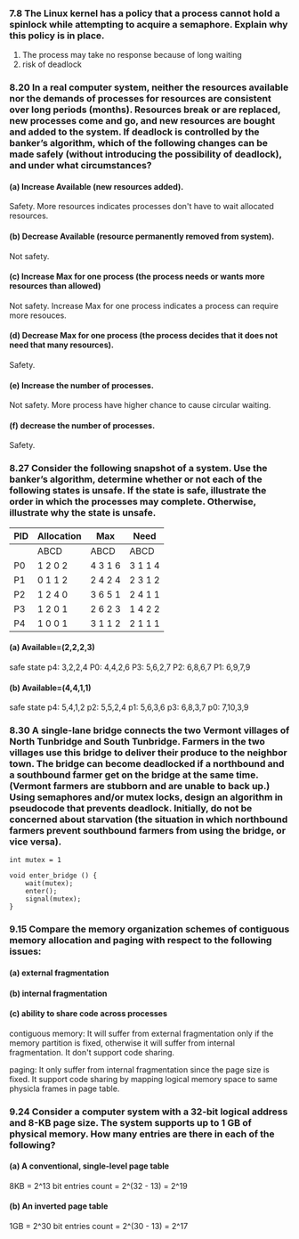### 7.8 The Linux kernel has a policy that a process cannot hold a spinlock while attempting to acquire a semaphore. Explain why this policy is in place.

1. The process may take no response because of long waiting
2. risk of deadlock

### 8.20 In a real computer system, neither the resources available nor the demands of processes for resources are consistent over long periods (months). Resources break or are replaced, new processes come and go, and new resources are bought and added to the system. If deadlock is controlled by the banker’s algorithm, which of the following changes can be made safely (without introducing the possibility of deadlock), and under what circumstances?

#### (a) Increase Available (new resources added).

Safety. More resources indicates processes don't have to wait allocated resources.

#### (b) Decrease Available (resource permanently removed from system).

Not safety. 

#### (c\) Increase Max for one process (the process needs or wants more resources than allowed)

Not safety. Increase Max for one process indicates a process can require more resouces.

#### (d) Decrease Max for one process (the process decides that it does not need that many resources).

Safety.

#### (e) Increase the number of processes.

Not safety. More process have higher chance to cause circular waiting.

#### (f) decrease the number of processes.

Safety.

### 8.27 Consider the following snapshot of a system. Use the banker’s algorithm, determine whether or not each of the following states is unsafe. If the state is safe, illustrate the order in which the processes may complete. Otherwise, illustrate why the state is unsafe.

| PID | Allocation | Max | Need |
| -- | -- | -- | -- |
|  | ABCD | ABCD | ABCD |
| P0 | 1 2 0 2 | 4 3 1 6| 3 1 1 4 |
| P1 | 0 1 1 2 | 2 4 2 4| 2 3 1 2 |
| P2 | 1 2 4 0 | 3 6 5 1| 2 4 1 1 |
| P3 | 1 2 0 1 | 2 6 2 3| 1 4 2 2 |
| P4 | 1 0 0 1 | 3 1 1 2| 2 1 1 1 |

#### (a) Available=(2,2,2,3)

safe state
p4: 3,2,2,4
P0: 4,4,2,6
P3: 5,6,2,7
P2: 6,8,6,7
P1: 6,9,7,9

#### (b) Available=(4,4,1,1)

safe state
p4: 5,4,1,2
p2: 5,5,2,4
p1: 5,6,3,6
p3: 6,8,3,7
p0: 7,10,3,9

### 8.30 A single-lane bridge connects the two Vermont villages of North Tunbridge and South Tunbridge. Farmers in the two villages use this bridge to deliver their produce to the neighbor town. The bridge can become deadlocked if a northbound and a southbound farmer get on the bridge at the same time. (Vermont farmers are stubborn and are unable to back up.) Using semaphores and/or mutex locks, design an algorithm in pseudocode that prevents deadlock. Initially, do not be concerned about starvation (the situation in which northbound farmers prevent southbound farmers from using the bridge, or vice versa).

```clike
int mutex = 1

void enter_bridge () {
    wait(mutex);
    enter();
    signal(mutex);
}
```

### 9.15 Compare the memory organization schemes of contiguous memory allocation and paging with respect to the following issues:

#### (a) external fragmentation

#### (b) internal fragmentation

#### (c\) ability to share code across processes

contiguous memory:
It will suffer from external fragmentation only if the memory partition is fixed, otherwise it will suffer from internal fragmentation.
It don't support code sharing.

paging:
It only suffer from internal fragmentation since the page size is fixed.
It support code sharing by mapping logical memory space to same physicla frames in page table.

### 9.24 Consider a computer system with a 32-bit logical address and 8-KB page size. The system supports up to 1 GB of physical memory. How many entries are there in each of the following?

#### (a) A conventional, single-level page table

8KB = 2^13 bit
entries count = 2^(32 - 13) = 2^19

#### (b) An inverted page table

1GB = 2^30 bit
entries count = 2^(30 - 13) = 2^17